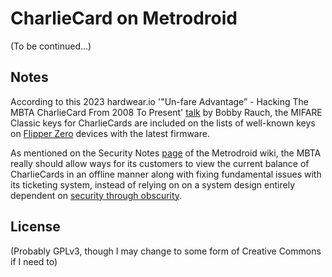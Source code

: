 # CharlieCard on Metrodroid

(To be continued...)

## Notes

According to this 2023 hardwear&period;io '"Un-fare Advantage” - Hacking The
MBTA CharlieCard From 2008 To Present' [talk](https://www.youtube.com/watch?v=me6FyrDRlD4)
by Bobby Rauch, the MIFARE Classic keys for CharlieCards are included on the
lists of well-known keys on [Flipper Zero](https://en.wikipedia.org/wiki/Flipper_Zero)
devices with the latest firmware.

As mentioned on the Security Notes [page](https://github.com/metrodroid/metrodroid/wiki/Security-Notes)
of the Metrodroid wiki, the MBTA really should allow ways for its customers to
view the current balance of CharlieCards in an offline manner along with fixing
fundamental issues with its ticketing system, instead of relying on on a system
design entirely dependent on
[security through obscurity](https://en.wikipedia.org/wiki/Security_through_obscurity).

## License

(Probably GPLv3, though I may change to some form of Creative Commons if I need to)

